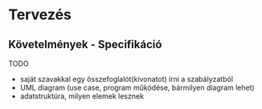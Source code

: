 # Tervezés

## Követelmények - Specifikáció

TODO
- saját szavakkal egy összefoglalót(kivonatot) írni a szabályzatból
- UML diagram (use case, program működése, bármilyen diagram lehet)
- adatstruktúra, milyen elemek lesznek
